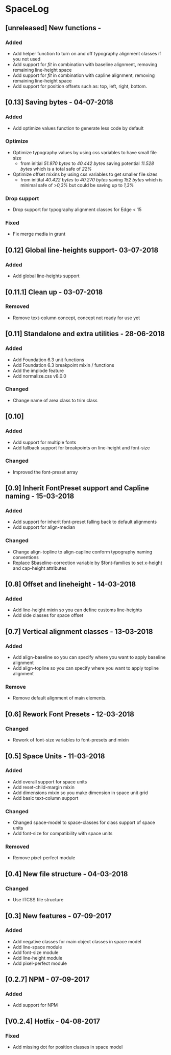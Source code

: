 # SpaceLog

## [unreleased] New functions -
### Added
- Add helper function to turn on and off typography alignment classes if you not used
- Add support for *fit* in combination with baseline alignment, removing remaining line-height space
- Add support for *fit* in combination with capline alignment, removing remaining line-height space
- Add support for position offsets such as: top, left, right, bottom.  

## [0.13] Saving bytes - 04-07-2018
### Added
- Add optimize values function to generate less code by default

### Optimize
- Optimize typography values by using css variables to have small file size
	- from initial *51.970 bytes* to *40.442 bytes* saving potential *11.528 bytes* which is a total safe of *22%*
- Optimize offset mixins by using css variables to get smaller file sizes
	- from initital *40.422 bytes* to *40.270 bytes* saving *152 bytes* which is minimal safe of >*0,3%* but could be saving up to *1,3%*

### Drop support 
- Drop support for typography alignment classes for Edge < 15

### Fixed 
- Fix merge media in grunt

## [0.12] Global line-heights support- 03-07-2018
### Added
- Add global line-heights support

## [0.11.1] Clean up - 03-07-2018
### Removed
- Remove text-column concept, concept not ready for use yet

## [0.11] Standalone and extra utilities - 28-06-2018
### Added
- Add Foundation 6.3 unit functions 
- Add Foundation 6.3 breakpoint mixin / functions  
- Add the implode feature 
- Add normalize.css v8.0.0

### Changed
- Change name of area class to trim class

## [0.10]
### Added
- Add support for multiple fonts
- Add fallback support for breakpoints on line-height and font-size

### Changed
- Improved the font-preset array 

## [0.9] Inherit FontPreset support and Capline naming - 15-03-2018
### Added
- Add support for inherit font-preset falling back to default alignments
- Add support for align-median 

### Changed
- Change align-topline to align-capline conform typography naming conventions
- Replace $baseline-correction variable by $font-families to set x-height and cap-height attributes

## [0.8] Offset and lineheight - 14-03-2018
### Added
- Add line-height mixin so you can define customs line-heights
- Add side classes for space offset

## [0.7] Vertical alignment classes - 13-03-2018

### Added
- Add align-baseline so you can specify where you want to apply baseline alignment
- Add align-topline so you can specify where you want to apply topline alignment

### Remove
- Remove default alignment of main elements. 

## [0.6] Rework Font Presets - 12-03-2018
### Changed
- Rework of font-size variables to font-presets and mixin 

## [0.5] Space Units - 11-03-2018
### Added
- Add overall support for space units
- Add reset-child-margin mixin
- Add dimensions mixin so you make dimension in space unit grid
- Add basic text-column support

### Changed
- Changed space-model to space-classes for class support of space units 
- Add font-size for compatibility with space units

### Removed
- Remove pixel-perfect module

## [0.4] New file structure - 04-03-2018
### Changed
- Use ITCSS file structure 

## [0.3] New features - 07-09-2017
### Added
- Add negative classes for main object classes in space model
- Add line-space module
- Add font-size module
- Add line-height module
- Add pixel-perfect module

## [0.2.7] NPM - 07-09-2017
### Added
- Add support for NPM 

## [V0.2.4] Hotfix - 04-08-2017
### Fixed
- Add missing dot for position classes in space model